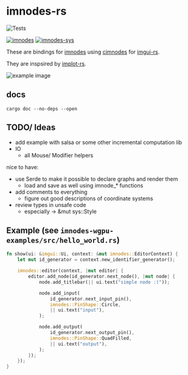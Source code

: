 # imnodes-rs

![Tests](https://github.com/benmkw/imnodes-rs/workflows/Tests/badge.svg)

[![imnodes](https://img.shields.io/crates/v/imnodes)](https://crates.io/crates/imnodes)
[![imnodes-sys](https://img.shields.io/crates/v/imnodes-sys)](https://crates.io/crates/imnodes-sys)

These are bindings for [imnodes](https://github.com/Nelarius/imnodes)
using [cimnodes](https://github.com/cimgui/cimnodes) for [imgui-rs](https://github.com/Gekkio/imgui-rs).

They are inspsired by [implot-rs](https://github.com/4bb4/implot-rs).

![example image](example.png)

## docs

`cargo doc --no-deps --open`

## TODO/ Ideas

- add example with salsa or some other incremental computation lib
- IO
  - all Mouse/ Modifier helpers

nice to have:

- use Serde to make it possible to declare graphs and render them
  - load and save as well using imnode_* functions
- add comments to everything
  - figure out good descriptions of coordinate systems
- review types in unsafe code
  - especially -> &mut sys::Style

## Example (see `imnodes-wgpu-examples/src/hello_world.rs`)

```rust
fn show(ui: &imgui::Ui, context: &mut imnodes::EditorContext) {
    let mut id_generator = context.new_identifier_generator();

    imnodes::editor(context, |mut editor| {
        editor.add_node(id_generator.next_node(), |mut node| {
            node.add_titlebar(|| ui.text("simple node :)"));

            node.add_input(
                id_generator.next_input_pin(),
                imnodes::PinShape::Circle,
                || ui.text("input"),
            );

            node.add_output(
                id_generator.next_output_pin(),
                imnodes::PinShape::QuadFilled,
                || ui.text("output"),
            );
        });
    });
}

```

